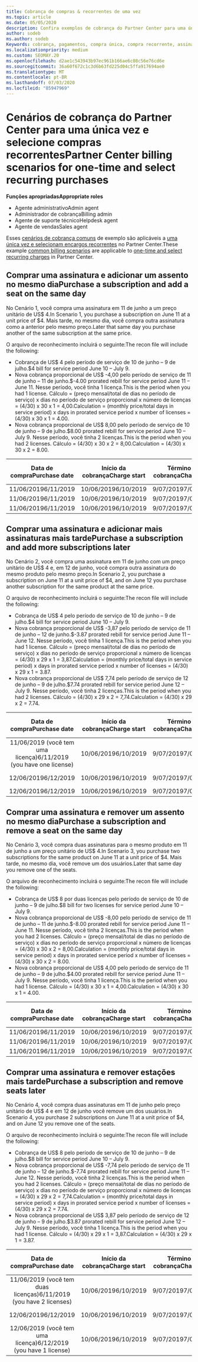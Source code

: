 ```yaml
---
title: Cobrança de compras & recorrentes de uma vez
ms.topic: article
ms.date: 05/05/2020
description: Confira exemplos de cobrança do Partner Center para uma única vez e selecione compras recorrentes--quando você adquire assinaturas, adicione mais assinaturas, adicione ou remova estações.
author: sodeb
ms.author: sodeb
Keywords: cobrança, pagamentos, compra única, compra recorrente, assinaturas, estações
ms.localizationpriority: medium
ms.custom: SEOMAY.20
ms.openlocfilehash: d2ae1c543943b97ec961b166ae6c08c56e76cd6e
ms.sourcegitcommit: 36a60f672c1c3d6b63fd225d04c5ffa917694ae0
ms.translationtype: MT
ms.contentlocale: pt-BR
ms.lasthandoff: 07/03/2020
ms.locfileid: "85947969"
---
```

# <a name="partner-center-billing-scenarios-for-one-time-and-select-recurring-purchases"></a><span data-ttu-id="ca14c-104">Cenários de cobrança do Partner Center para uma única vez e selecione compras recorrentes</span><span class="sxs-lookup"><span data-stu-id="ca14c-104">Partner Center billing scenarios for one-time and select recurring purchases</span></span>

<span data-ttu-id="ca14c-105">**Funções apropriadas**</span><span class="sxs-lookup"><span data-stu-id="ca14c-105">**Appropriate roles**</span></span>

- <span data-ttu-id="ca14c-106">Agente administrativo</span><span class="sxs-lookup"><span data-stu-id="ca14c-106">Admin agent</span></span>
- <span data-ttu-id="ca14c-107">Administrador de cobrança</span><span class="sxs-lookup"><span data-stu-id="ca14c-107">Billing admin</span></span>
- <span data-ttu-id="ca14c-108">Agente de suporte técnico</span><span class="sxs-lookup"><span data-stu-id="ca14c-108">Helpdesk agent</span></span>
- <span data-ttu-id="ca14c-109">Agente de vendas</span><span class="sxs-lookup"><span data-stu-id="ca14c-109">Sales agent</span></span>

<span data-ttu-id="ca14c-110">Esses [cenários de cobrança comuns](common-billing-scenarios.md) de exemplo são aplicáveis a [uma única vez e selecionam encargos recorrentes](one-time-and-recurring-billing.md) no Partner Center.</span><span class="sxs-lookup"><span data-stu-id="ca14c-110">These example [common billing scenarios](common-billing-scenarios.md) are applicable to [one-time and select recurring charges](one-time-and-recurring-billing.md) in Partner Center.</span></span>

## <a name="purchase-a-subscription-and-add-a-seat-on-the-same-day"></a><span data-ttu-id="ca14c-111">Comprar uma assinatura e adicionar um assento no mesmo dia</span><span class="sxs-lookup"><span data-stu-id="ca14c-111">Purchase a subscription and add a seat on the same day</span></span>

<span data-ttu-id="ca14c-112">No Cenário 1, você compra uma assinatura em 11 de junho a um preço unitário de US$ 4.</span><span class="sxs-lookup"><span data-stu-id="ca14c-112">In Scenario 1, you purchase a subscription on June 11 at a unit price of $4.</span></span> <span data-ttu-id="ca14c-113">Mais tarde, no mesmo dia, você compra outra assinatura como a anterior pelo mesmo preço.</span><span class="sxs-lookup"><span data-stu-id="ca14c-113">Later that same day you purchase another of the same subscription at the same price.</span></span>

<span data-ttu-id="ca14c-114">O arquivo de reconhecimento incluirá o seguinte:</span><span class="sxs-lookup"><span data-stu-id="ca14c-114">The recon file will include the following:</span></span>

- <span data-ttu-id="ca14c-115">Cobrança de US$ 4 pelo período de serviço de 10 de junho – 9 de julho.</span><span class="sxs-lookup"><span data-stu-id="ca14c-115">$4 bill for service period June 10 – July 9.</span></span>
- <span data-ttu-id="ca14c-116">Nova cobrança proporcional de US$ -4,00 pelo período de serviço de 11 de junho – 11 de junho.</span><span class="sxs-lookup"><span data-stu-id="ca14c-116">$-4.00 prorated rebill for service period June 11 – June 11.</span></span> <span data-ttu-id="ca14c-117">Nesse período, você tinha 1 licença.</span><span class="sxs-lookup"><span data-stu-id="ca14c-117">This is the period when you had 1 license.</span></span> <span data-ttu-id="ca14c-118">Cálculo = (preço mensal/total de dias no período de serviço) x dias no período de serviço proporcional x número de licenças = (4/30) x 30 x 1 = 4,00.</span><span class="sxs-lookup"><span data-stu-id="ca14c-118">Calculation = (monthly price/total days in service period) x days in prorated service period x number of licenses = (4/30) x 30 x 1 = 4.00.</span></span>
- <span data-ttu-id="ca14c-119">Nova cobrança proporcional de US$ 8,00 pelo período de serviço de 10 de junho – 9 de julho.</span><span class="sxs-lookup"><span data-stu-id="ca14c-119">$8.00 prorated rebill for service period June 10 – July 9.</span></span> <span data-ttu-id="ca14c-120">Nesse período, você tinha 2 licenças.</span><span class="sxs-lookup"><span data-stu-id="ca14c-120">This is the period when you had 2 licenses.</span></span> <span data-ttu-id="ca14c-121">Cálculo = (4/30) x 30 x 2 = 8,00.</span><span class="sxs-lookup"><span data-stu-id="ca14c-121">Calculation = (4/30) x 30 x 2 = 8.00.</span></span>

|<span data-ttu-id="ca14c-122">**Data de compra**</span><span class="sxs-lookup"><span data-stu-id="ca14c-122">**Purchase date**</span></span>   |<span data-ttu-id="ca14c-123">**Início da cobrança**</span><span class="sxs-lookup"><span data-stu-id="ca14c-123">**Charge start**</span></span> |<span data-ttu-id="ca14c-124">**Término da cobrança**</span><span class="sxs-lookup"><span data-stu-id="ca14c-124">**Charge end**</span></span>  |<span data-ttu-id="ca14c-125">**Preço unitário**</span><span class="sxs-lookup"><span data-stu-id="ca14c-125">**Unit price**</span></span>  |<span data-ttu-id="ca14c-126">**Quantidade**</span><span class="sxs-lookup"><span data-stu-id="ca14c-126">**Quantity**</span></span>  |<span data-ttu-id="ca14c-127">**Amount**</span><span class="sxs-lookup"><span data-stu-id="ca14c-127">**Amount**</span></span> |<span data-ttu-id="ca14c-128">**Tipo de preço**</span><span class="sxs-lookup"><span data-stu-id="ca14c-128">**Charge type**</span></span> |
|:------:|:------:|:------:|:------:|:------:|:------:|:-----:|
|<span data-ttu-id="ca14c-129">11/06/2019</span><span class="sxs-lookup"><span data-stu-id="ca14c-129">6/11/2019</span></span>      |<span data-ttu-id="ca14c-130">10/06/2019</span><span class="sxs-lookup"><span data-stu-id="ca14c-130">6/10/2019</span></span>   |<span data-ttu-id="ca14c-131">9/07/2019</span><span class="sxs-lookup"><span data-stu-id="ca14c-131">7/09/2019</span></span>         |<span data-ttu-id="ca14c-132">US$ 4</span><span class="sxs-lookup"><span data-stu-id="ca14c-132">$4</span></span>                |<span data-ttu-id="ca14c-133">1</span><span class="sxs-lookup"><span data-stu-id="ca14c-133">1</span></span>                 |<span data-ttu-id="ca14c-134">US$ 4</span><span class="sxs-lookup"><span data-stu-id="ca14c-134">$4</span></span>            |<span data-ttu-id="ca14c-135">Novo</span><span class="sxs-lookup"><span data-stu-id="ca14c-135">New</span></span>         |
|<span data-ttu-id="ca14c-136">11/06/2019</span><span class="sxs-lookup"><span data-stu-id="ca14c-136">6/11/2019</span></span>     | <span data-ttu-id="ca14c-137">10/06/2019</span><span class="sxs-lookup"><span data-stu-id="ca14c-137">6/10/2019</span></span>    |<span data-ttu-id="ca14c-138">9/07/2019</span><span class="sxs-lookup"><span data-stu-id="ca14c-138">7/09/2019</span></span>        |<span data-ttu-id="ca14c-139">US$ 4</span><span class="sxs-lookup"><span data-stu-id="ca14c-139">$4</span></span>        |<span data-ttu-id="ca14c-140">1</span><span class="sxs-lookup"><span data-stu-id="ca14c-140">1</span></span>        | <span data-ttu-id="ca14c-141">-US$ 4</span><span class="sxs-lookup"><span data-stu-id="ca14c-141">-$4</span></span>       |<span data-ttu-id="ca14c-142">addQuantity</span><span class="sxs-lookup"><span data-stu-id="ca14c-142">addQuantity</span></span>           |
|<span data-ttu-id="ca14c-143">11/06/2019</span><span class="sxs-lookup"><span data-stu-id="ca14c-143">6/11/2019</span></span>     | <span data-ttu-id="ca14c-144">10/06/2019</span><span class="sxs-lookup"><span data-stu-id="ca14c-144">6/10/2019</span></span>    |<span data-ttu-id="ca14c-145">9/07/2019</span><span class="sxs-lookup"><span data-stu-id="ca14c-145">7/09/2019</span></span>        |<span data-ttu-id="ca14c-146">US$ 4</span><span class="sxs-lookup"><span data-stu-id="ca14c-146">$4</span></span>        | <span data-ttu-id="ca14c-147">2</span><span class="sxs-lookup"><span data-stu-id="ca14c-147">2</span></span>      |<span data-ttu-id="ca14c-148">US$ 8</span><span class="sxs-lookup"><span data-stu-id="ca14c-148">$8</span></span>         |<span data-ttu-id="ca14c-149">addQuantity</span><span class="sxs-lookup"><span data-stu-id="ca14c-149">addQuantity</span></span>           |

## <a name="purchase-a-subscription-and-add-more-subscriptions-later"></a><span data-ttu-id="ca14c-150">Comprar uma assinatura e adicionar mais assinaturas mais tarde</span><span class="sxs-lookup"><span data-stu-id="ca14c-150">Purchase a subscription and add more subscriptions later</span></span>

<span data-ttu-id="ca14c-151">No Cenário 2, você compra uma assinatura em 11 de junho com um preço unitário de US$ 4 e, em 12 de junho, você compra outra assinatura do mesmo produto pelo mesmo preço.</span><span class="sxs-lookup"><span data-stu-id="ca14c-151">In Scenario 2, you purchase a subscription on June 11 at a unit price of $4, and on June 12 you purchase another subscription for the same product at the same price.</span></span>

<span data-ttu-id="ca14c-152">O arquivo de reconhecimento incluirá o seguinte:</span><span class="sxs-lookup"><span data-stu-id="ca14c-152">The recon file will include the following:</span></span>

- <span data-ttu-id="ca14c-153">Cobrança de US$ 4 pelo período de serviço de 10 de junho – 9 de julho.</span><span class="sxs-lookup"><span data-stu-id="ca14c-153">$4 bill for service period June 10 – July 9.</span></span>
- <span data-ttu-id="ca14c-154">Nova cobrança proporcional de US$ -3,87 pelo período de serviço de 11 de junho – 12 de junho.</span><span class="sxs-lookup"><span data-stu-id="ca14c-154">$-3.87 prorated rebill for service period June 11 – June 12.</span></span> <span data-ttu-id="ca14c-155">Nesse período, você tinha 1 licença.</span><span class="sxs-lookup"><span data-stu-id="ca14c-155">This is the period when you had 1 license.</span></span> <span data-ttu-id="ca14c-156">Cálculo = (preço mensal/total de dias no período de serviço) x dias no período de serviço proporcional x número de licenças = (4/30) x 29 x 1 = 3,87.</span><span class="sxs-lookup"><span data-stu-id="ca14c-156">Calculation = (monthly price/total days in service period) x days in prorated service period x number of licenses = (4/30) x 29 x 1 = 3.87.</span></span>
- <span data-ttu-id="ca14c-157">Nova cobrança proporcional de US$ 7,74 pelo período de serviço de 12 de junho – 9 de julho.</span><span class="sxs-lookup"><span data-stu-id="ca14c-157">$7.74 prorated rebill for service period June 12 – July 9.</span></span> <span data-ttu-id="ca14c-158">Nesse período, você tinha 2 licenças.</span><span class="sxs-lookup"><span data-stu-id="ca14c-158">This is the period when you had 2 licenses.</span></span> <span data-ttu-id="ca14c-159">Cálculo = (4/30) x 29 x 2 = 7,74.</span><span class="sxs-lookup"><span data-stu-id="ca14c-159">Calculation = (4/30) x 29 x 2 = 7.74.</span></span>

|<span data-ttu-id="ca14c-160">**Data de compra**</span><span class="sxs-lookup"><span data-stu-id="ca14c-160">**Purchase date**</span></span>   |<span data-ttu-id="ca14c-161">**Início da cobrança**</span><span class="sxs-lookup"><span data-stu-id="ca14c-161">**Charge start**</span></span> |<span data-ttu-id="ca14c-162">**Término da cobrança**</span><span class="sxs-lookup"><span data-stu-id="ca14c-162">**Charge end**</span></span>  |<span data-ttu-id="ca14c-163">**Preço unitário**</span><span class="sxs-lookup"><span data-stu-id="ca14c-163">**Unit price**</span></span>  |<span data-ttu-id="ca14c-164">**Quantidade**</span><span class="sxs-lookup"><span data-stu-id="ca14c-164">**Quantity**</span></span>  |<span data-ttu-id="ca14c-165">**Amount**</span><span class="sxs-lookup"><span data-stu-id="ca14c-165">**Amount**</span></span> |<span data-ttu-id="ca14c-166">**Tipo de preço**</span><span class="sxs-lookup"><span data-stu-id="ca14c-166">**Charge type**</span></span> |
|:------:|:------:|:------:|:------:|:------:|:------:|:-----:|
|<span data-ttu-id="ca14c-167">11/06/2019 (você tem uma licença)</span><span class="sxs-lookup"><span data-stu-id="ca14c-167">6/11/2019 (you have one license)</span></span>     |<span data-ttu-id="ca14c-168">10/06/2019</span><span class="sxs-lookup"><span data-stu-id="ca14c-168">6/10/2019</span></span>   |<span data-ttu-id="ca14c-169">9/07/2019</span><span class="sxs-lookup"><span data-stu-id="ca14c-169">7/09/2019</span></span>         |<span data-ttu-id="ca14c-170">US$ 4</span><span class="sxs-lookup"><span data-stu-id="ca14c-170">$4</span></span>         |<span data-ttu-id="ca14c-171">1</span><span class="sxs-lookup"><span data-stu-id="ca14c-171">1</span></span>        |<span data-ttu-id="ca14c-172">US$ 4</span><span class="sxs-lookup"><span data-stu-id="ca14c-172">$4</span></span>            |<span data-ttu-id="ca14c-173">Novo</span><span class="sxs-lookup"><span data-stu-id="ca14c-173">New</span></span>         |
|<span data-ttu-id="ca14c-174">12/06/2019</span><span class="sxs-lookup"><span data-stu-id="ca14c-174">6/12/2019</span></span>     | <span data-ttu-id="ca14c-175">10/06/2019</span><span class="sxs-lookup"><span data-stu-id="ca14c-175">6/10/2019</span></span>    |<span data-ttu-id="ca14c-176">9/07/2019</span><span class="sxs-lookup"><span data-stu-id="ca14c-176">7/09/2019</span></span>        |<span data-ttu-id="ca14c-177">US$ 4</span><span class="sxs-lookup"><span data-stu-id="ca14c-177">$4</span></span>        |<span data-ttu-id="ca14c-178">1</span><span class="sxs-lookup"><span data-stu-id="ca14c-178">1</span></span>        | <span data-ttu-id="ca14c-179">-US$ 3,87</span><span class="sxs-lookup"><span data-stu-id="ca14c-179">-$3.87</span></span>       |<span data-ttu-id="ca14c-180">addQuantity</span><span class="sxs-lookup"><span data-stu-id="ca14c-180">addQuantity</span></span>           |
|<span data-ttu-id="ca14c-181">12/06/2019</span><span class="sxs-lookup"><span data-stu-id="ca14c-181">6/12/2019</span></span>     | <span data-ttu-id="ca14c-182">10/06/2019</span><span class="sxs-lookup"><span data-stu-id="ca14c-182">6/10/2019</span></span>    |<span data-ttu-id="ca14c-183">9/07/2019</span><span class="sxs-lookup"><span data-stu-id="ca14c-183">7/09/2019</span></span>        |<span data-ttu-id="ca14c-184">US$ 4</span><span class="sxs-lookup"><span data-stu-id="ca14c-184">$4</span></span>        | <span data-ttu-id="ca14c-185">2</span><span class="sxs-lookup"><span data-stu-id="ca14c-185">2</span></span>      |<span data-ttu-id="ca14c-186">US$ 7,74</span><span class="sxs-lookup"><span data-stu-id="ca14c-186">$7.74</span></span>       |<span data-ttu-id="ca14c-187">addQuantity</span><span class="sxs-lookup"><span data-stu-id="ca14c-187">addQuantity</span></span>           |

## <a name="purchase-a-subscription-and-remove-a-seat-on-the-same-day"></a><span data-ttu-id="ca14c-188">Comprar uma assinatura e remover um assento no mesmo dia</span><span class="sxs-lookup"><span data-stu-id="ca14c-188">Purchase a subscription and remove a seat on the same day</span></span>

<span data-ttu-id="ca14c-189">No Cenário 3, você compra duas assinaturas para o mesmo produto em 11 de junho a um preço unitário de US$ 4.</span><span class="sxs-lookup"><span data-stu-id="ca14c-189">In Scenario 3, you purchase two subscriptions for the same product on June 11 at a unit price of $4.</span></span> <span data-ttu-id="ca14c-190">Mais tarde, no mesmo dia, você remove um dos usuários.</span><span class="sxs-lookup"><span data-stu-id="ca14c-190">Later that same day you remove one of the seats.</span></span>  

<span data-ttu-id="ca14c-191">O arquivo de reconhecimento incluirá o seguinte:</span><span class="sxs-lookup"><span data-stu-id="ca14c-191">The recon file will include the following:</span></span>

- <span data-ttu-id="ca14c-192">Cobrança de US$ 8 por duas licenças pelo período de serviço de 10 de junho – 9 de julho.</span><span class="sxs-lookup"><span data-stu-id="ca14c-192">$8 bill for two licenses for service period June 10 – July 9.</span></span>
- <span data-ttu-id="ca14c-193">Nova cobrança proporcional de US$ -8,00 pelo período de serviço de 11 de junho – 11 de junho.</span><span class="sxs-lookup"><span data-stu-id="ca14c-193">$-8.00 prorated rebill for service period June 11 – June 11.</span></span> <span data-ttu-id="ca14c-194">Nesse período, você tinha 2 licenças.</span><span class="sxs-lookup"><span data-stu-id="ca14c-194">This is the period when you had 2 licenses.</span></span> <span data-ttu-id="ca14c-195">Cálculo = (preço mensal/total de dias no período de serviço) x dias no período de serviço proporcional x número de licenças = (4/30) x 30 x 2 = 8,00.</span><span class="sxs-lookup"><span data-stu-id="ca14c-195">Calculation = (monthly price/total days in service period) x days in prorated service period x number of licenses = (4/30) x 30 x 2 = 8.00.</span></span>
- <span data-ttu-id="ca14c-196">Nova cobrança proporcional de US$ 4,00 pelo período de serviço de 11 de junho – 9 de julho.</span><span class="sxs-lookup"><span data-stu-id="ca14c-196">$4.00 prorated rebill for service period June 11 – July 9.</span></span> <span data-ttu-id="ca14c-197">Nesse período, você tinha 1 licença.</span><span class="sxs-lookup"><span data-stu-id="ca14c-197">This is the period when you had 1 license.</span></span> <span data-ttu-id="ca14c-198">Cálculo = (4/30) x 30 x 1 = 4,00.</span><span class="sxs-lookup"><span data-stu-id="ca14c-198">Calculation = (4/30) x 30 x 1 = 4.00.</span></span>

|<span data-ttu-id="ca14c-199">**Data de compra**</span><span class="sxs-lookup"><span data-stu-id="ca14c-199">**Purchase date**</span></span>   |<span data-ttu-id="ca14c-200">**Início da cobrança**</span><span class="sxs-lookup"><span data-stu-id="ca14c-200">**Charge start**</span></span> |<span data-ttu-id="ca14c-201">**Término da cobrança**</span><span class="sxs-lookup"><span data-stu-id="ca14c-201">**Charge end**</span></span>  |<span data-ttu-id="ca14c-202">**Preço unitário**</span><span class="sxs-lookup"><span data-stu-id="ca14c-202">**Unit price**</span></span>  |<span data-ttu-id="ca14c-203">**Quantidade**</span><span class="sxs-lookup"><span data-stu-id="ca14c-203">**Quantity**</span></span>  |<span data-ttu-id="ca14c-204">**Amount**</span><span class="sxs-lookup"><span data-stu-id="ca14c-204">**Amount**</span></span> |<span data-ttu-id="ca14c-205">**Tipo de preço**</span><span class="sxs-lookup"><span data-stu-id="ca14c-205">**Charge type**</span></span> |
|:------:|:------:|:------:|:------:|:------:|:------:|:-----:|
|<span data-ttu-id="ca14c-206">11/06/2019</span><span class="sxs-lookup"><span data-stu-id="ca14c-206">6/11/2019</span></span>      |<span data-ttu-id="ca14c-207">10/06/2019</span><span class="sxs-lookup"><span data-stu-id="ca14c-207">6/10/2019</span></span>   |<span data-ttu-id="ca14c-208">9/07/2019</span><span class="sxs-lookup"><span data-stu-id="ca14c-208">7/09/2019</span></span>         |<span data-ttu-id="ca14c-209">US$ 4</span><span class="sxs-lookup"><span data-stu-id="ca14c-209">$4</span></span>                |<span data-ttu-id="ca14c-210">2</span><span class="sxs-lookup"><span data-stu-id="ca14c-210">2</span></span>                 |<span data-ttu-id="ca14c-211">US$ 8</span><span class="sxs-lookup"><span data-stu-id="ca14c-211">$8</span></span>            |<span data-ttu-id="ca14c-212">Novo</span><span class="sxs-lookup"><span data-stu-id="ca14c-212">New</span></span>         |
|<span data-ttu-id="ca14c-213">11/06/2019</span><span class="sxs-lookup"><span data-stu-id="ca14c-213">6/11/2019</span></span>     | <span data-ttu-id="ca14c-214">10/06/2019</span><span class="sxs-lookup"><span data-stu-id="ca14c-214">6/10/2019</span></span>    |<span data-ttu-id="ca14c-215">9/07/2019</span><span class="sxs-lookup"><span data-stu-id="ca14c-215">7/09/2019</span></span>        |<span data-ttu-id="ca14c-216">US$ 4</span><span class="sxs-lookup"><span data-stu-id="ca14c-216">$4</span></span>        |<span data-ttu-id="ca14c-217">2</span><span class="sxs-lookup"><span data-stu-id="ca14c-217">2</span></span>        | <span data-ttu-id="ca14c-218">-US$ 8</span><span class="sxs-lookup"><span data-stu-id="ca14c-218">-$8</span></span>       |<span data-ttu-id="ca14c-219">removeQuantity</span><span class="sxs-lookup"><span data-stu-id="ca14c-219">removeQuantity</span></span>           |
|<span data-ttu-id="ca14c-220">11/06/2019</span><span class="sxs-lookup"><span data-stu-id="ca14c-220">6/11/2019</span></span>     | <span data-ttu-id="ca14c-221">10/06/2019</span><span class="sxs-lookup"><span data-stu-id="ca14c-221">6/10/2019</span></span>    |<span data-ttu-id="ca14c-222">9/07/2019</span><span class="sxs-lookup"><span data-stu-id="ca14c-222">7/09/2019</span></span>        |<span data-ttu-id="ca14c-223">US$ 4</span><span class="sxs-lookup"><span data-stu-id="ca14c-223">$4</span></span>        | <span data-ttu-id="ca14c-224">1</span><span class="sxs-lookup"><span data-stu-id="ca14c-224">1</span></span>      |<span data-ttu-id="ca14c-225">US$ 4</span><span class="sxs-lookup"><span data-stu-id="ca14c-225">$4</span></span>         |<span data-ttu-id="ca14c-226">removeQuantity</span><span class="sxs-lookup"><span data-stu-id="ca14c-226">removeQuantity</span></span>           |

## <a name="purchase-a-subscription-and-remove-seats-later"></a><span data-ttu-id="ca14c-227">Comprar uma assinatura e remover estações mais tarde</span><span class="sxs-lookup"><span data-stu-id="ca14c-227">Purchase a subscription and remove seats later</span></span>

<span data-ttu-id="ca14c-228">No Cenário 4, você compra duas assinaturas em 11 de junho pelo preço unitário de US$ 4 e em 12 de junho você remove um dos usuários.</span><span class="sxs-lookup"><span data-stu-id="ca14c-228">In Scenario 4, you purchase 2 subscriptions on June 11 at a unit price of $4, and on June 12 you remove one of the seats.</span></span>

<span data-ttu-id="ca14c-229">O arquivo de reconhecimento incluirá o seguinte:</span><span class="sxs-lookup"><span data-stu-id="ca14c-229">The recon file will include the following:</span></span>

- <span data-ttu-id="ca14c-230">Cobrança de US$ 8 pelo período de serviço de 10 de junho – 9 de julho.</span><span class="sxs-lookup"><span data-stu-id="ca14c-230">$8 bill for service period June 10 – July 9.</span></span>
- <span data-ttu-id="ca14c-231">Nova cobrança proporcional de US$ -7,74 pelo período de serviço de 11 de junho – 12 de junho.</span><span class="sxs-lookup"><span data-stu-id="ca14c-231">$-7.74 prorated rebill for service period June 11 – June 12.</span></span> <span data-ttu-id="ca14c-232">Nesse período, você tinha 2 licenças.</span><span class="sxs-lookup"><span data-stu-id="ca14c-232">This is the period when you had 2 licenses.</span></span> <span data-ttu-id="ca14c-233">Cálculo = (preço mensal/total de dias no período de serviço) x dias no período de serviço proporcional x número de licenças = (4/30) x 29 x 2 = 7,74.</span><span class="sxs-lookup"><span data-stu-id="ca14c-233">Calculation = (monthly price/total days in service period) x days in prorated service period x number of licenses = (4/30) x 29 x 2 = 7.74.</span></span>
- <span data-ttu-id="ca14c-234">Nova cobrança proporcional de US$ 3,87 pelo período de serviço de 12 de junho – 9 de julho.</span><span class="sxs-lookup"><span data-stu-id="ca14c-234">$3.87 prorated rebill for service period June 12 – July 9.</span></span> <span data-ttu-id="ca14c-235">Nesse período, você tinha 1 licença.</span><span class="sxs-lookup"><span data-stu-id="ca14c-235">This is the period when you had 1 license.</span></span> <span data-ttu-id="ca14c-236">Cálculo = (4/30) x 29 x 1 = 3,87.</span><span class="sxs-lookup"><span data-stu-id="ca14c-236">Calculation = (4/30) x 29 x 1 = 3.87.</span></span>

|<span data-ttu-id="ca14c-237">**Data de compra**</span><span class="sxs-lookup"><span data-stu-id="ca14c-237">**Purchase date**</span></span>   |<span data-ttu-id="ca14c-238">**Início da cobrança**</span><span class="sxs-lookup"><span data-stu-id="ca14c-238">**Charge start**</span></span> |<span data-ttu-id="ca14c-239">**Término da cobrança**</span><span class="sxs-lookup"><span data-stu-id="ca14c-239">**Charge end**</span></span>  |<span data-ttu-id="ca14c-240">**Preço unitário**</span><span class="sxs-lookup"><span data-stu-id="ca14c-240">**Unit price**</span></span>  |<span data-ttu-id="ca14c-241">**Quantidade**</span><span class="sxs-lookup"><span data-stu-id="ca14c-241">**Quantity**</span></span>  |<span data-ttu-id="ca14c-242">**Amount**</span><span class="sxs-lookup"><span data-stu-id="ca14c-242">**Amount**</span></span> |<span data-ttu-id="ca14c-243">**Tipo de preço**</span><span class="sxs-lookup"><span data-stu-id="ca14c-243">**Charge type**</span></span> |
|:------:|:------:|:------:|:------:|:------:|:------:|:-----:|
|<span data-ttu-id="ca14c-244">11/06/2019 (você tem duas licenças)</span><span class="sxs-lookup"><span data-stu-id="ca14c-244">6/11/2019 (you have 2 licenses)</span></span>     |<span data-ttu-id="ca14c-245">10/06/2019</span><span class="sxs-lookup"><span data-stu-id="ca14c-245">6/10/2019</span></span>   |<span data-ttu-id="ca14c-246">9/07/2019</span><span class="sxs-lookup"><span data-stu-id="ca14c-246">7/09/2019</span></span>         |<span data-ttu-id="ca14c-247">US$ 4</span><span class="sxs-lookup"><span data-stu-id="ca14c-247">$4</span></span>         |<span data-ttu-id="ca14c-248">2</span><span class="sxs-lookup"><span data-stu-id="ca14c-248">2</span></span>        |<span data-ttu-id="ca14c-249">US$ 8</span><span class="sxs-lookup"><span data-stu-id="ca14c-249">$8</span></span>       |<span data-ttu-id="ca14c-250">Novo</span><span class="sxs-lookup"><span data-stu-id="ca14c-250">New</span></span>       |
|<span data-ttu-id="ca14c-251">12/06/2019</span><span class="sxs-lookup"><span data-stu-id="ca14c-251">6/12/2019</span></span>     | <span data-ttu-id="ca14c-252">10/06/2019</span><span class="sxs-lookup"><span data-stu-id="ca14c-252">6/10/2019</span></span>    |<span data-ttu-id="ca14c-253">9/07/2019</span><span class="sxs-lookup"><span data-stu-id="ca14c-253">7/09/2019</span></span>        |<span data-ttu-id="ca14c-254">US$ 4</span><span class="sxs-lookup"><span data-stu-id="ca14c-254">$4</span></span>        |<span data-ttu-id="ca14c-255">2</span><span class="sxs-lookup"><span data-stu-id="ca14c-255">2</span></span>        | <span data-ttu-id="ca14c-256">-US$ 7,74</span><span class="sxs-lookup"><span data-stu-id="ca14c-256">-$7.74</span></span>       |<span data-ttu-id="ca14c-257">removeQuantity</span><span class="sxs-lookup"><span data-stu-id="ca14c-257">removeQuantity</span></span>           |
|<span data-ttu-id="ca14c-258">12/06/2019 (você tem uma licença)</span><span class="sxs-lookup"><span data-stu-id="ca14c-258">6/12/2019 (you have 1 license)</span></span>    | <span data-ttu-id="ca14c-259">10/06/2019</span><span class="sxs-lookup"><span data-stu-id="ca14c-259">6/10/2019</span></span>    |<span data-ttu-id="ca14c-260">9/07/2019</span><span class="sxs-lookup"><span data-stu-id="ca14c-260">7/09/2019</span></span>   |<span data-ttu-id="ca14c-261">US$ 4</span><span class="sxs-lookup"><span data-stu-id="ca14c-261">$4</span></span>    |<span data-ttu-id="ca14c-262">1</span><span class="sxs-lookup"><span data-stu-id="ca14c-262">1</span></span>      |<span data-ttu-id="ca14c-263">US$ 3,87</span><span class="sxs-lookup"><span data-stu-id="ca14c-263">$3.87</span></span>    |<span data-ttu-id="ca14c-264">removeQuantity</span><span class="sxs-lookup"><span data-stu-id="ca14c-264">removeQuantity</span></span> |
